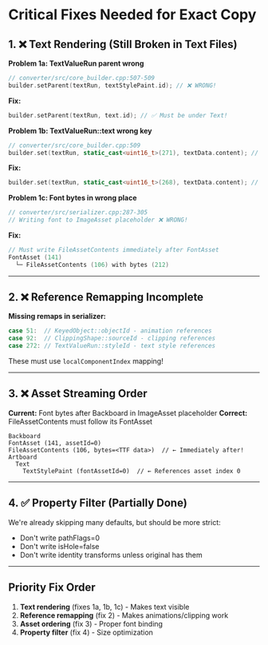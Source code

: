 # Critical Fixes Needed for Exact Copy

## 1. ❌ Text Rendering (Still Broken in Text Files)

**Problem 1a: TextValueRun parent wrong**
```cpp
// converter/src/core_builder.cpp:507-509
builder.setParent(textRun, textStylePaint.id); // ❌ WRONG!
```
**Fix:**
```cpp
builder.setParent(textRun, text.id); // ✅ Must be under Text!
```

**Problem 1b: TextValueRun::text wrong key**
```cpp
// converter/src/core_builder.cpp:509
builder.set(textRun, static_cast<uint16_t>(271), textData.content); // ❌ WRONG!
```
**Fix:**
```cpp
builder.set(textRun, static_cast<uint16_t>(268), textData.content); // ✅ Key 268!
```

**Problem 1c: Font bytes in wrong place**
```cpp
// converter/src/serializer.cpp:287-305
// Writing font to ImageAsset placeholder ❌ WRONG!
```
**Fix:**
```cpp
// Must write FileAssetContents immediately after FontAsset
FontAsset (141)
  └─ FileAssetContents (106) with bytes (212)
```

---

## 2. ❌ Reference Remapping Incomplete

**Missing remaps in serializer:**
```cpp
case 51:  // KeyedObject::objectId - animation references
case 92:  // ClippingShape::sourceId - clipping references
case 272: // TextValueRun::styleId - text style references
```

These must use `localComponentIndex` mapping!

---

## 3. ❌ Asset Streaming Order

**Current:** Font bytes after Backboard in ImageAsset placeholder
**Correct:** FileAssetContents must follow its FontAsset

```
Backboard
FontAsset (141, assetId=0)
FileAssetContents (106, bytes=<TTF data>)  // ← Immediately after!
Artboard
  Text
    TextStylePaint (fontAssetId=0)  // ← References asset index 0
```

---

## 4. ✅ Property Filter (Partially Done)

We're already skipping many defaults, but should be more strict:
- Don't write pathFlags=0
- Don't write isHole=false
- Don't write identity transforms unless original has them

---

## Priority Fix Order

1. **Text rendering** (fixes 1a, 1b, 1c) - Makes text visible
2. **Reference remapping** (fix 2) - Makes animations/clipping work
3. **Asset ordering** (fix 3) - Proper font binding
4. **Property filter** (fix 4) - Size optimization

